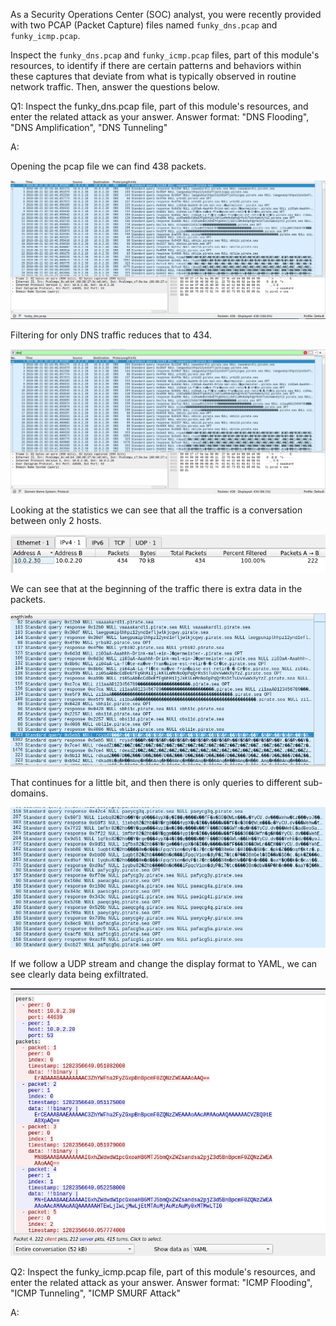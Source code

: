 

As a Security Operations Center (SOC) analyst, you were recently provided with two PCAP (Packet Capture) files named `funky_dns.pcap` and `funky_icmp.pcap`.

Inspect the `funky_dns.pcap` and `funky_icmp.pcap` files, part of this module's resources, to identify if there are certain patterns and behaviors within these captures that deviate from what is typically observed in routine network traffic. Then, answer the questions below.


Q1: Inspect the funky_dns.pcap file, part of this module's resources, and enter the related attack as your answer. Answer format: "DNS Flooding", "DNS Amplification", "DNS Tunneling"

A:

Opening the pcap file we can find 438 packets.

![](../../Img/Pasted%20image%2020250611153310.png)

Filtering for only DNS traffic reduces that to 434.

![](../../Img/Pasted%20image%2020250611153352.png)

Looking at the statistics we can see that all the traffic is a conversation between only 2 hosts.

![](../../Img/Pasted%20image%2020250611153636.png)

We can see that at the beginning of the traffic there is extra data in the packets.

![](../../Img/Pasted%20image%2020250611154149.png)

That continues for a little bit, and then there is only queries to different sub-domains.

![](../../Img/Pasted%20image%2020250611154320.png)

If we follow a UDP stream and change the display format to YAML, we can see clearly data being exfiltrated.

![](../../Img/Pasted%20image%2020250611154445.png)

Q2: Inspect the funky_icmp.pcap file, part of this module's resources, and enter the related attack as your answer. Answer format: "ICMP Flooding", "ICMP Tunneling", "ICMP SMURF Attack"

A: 

